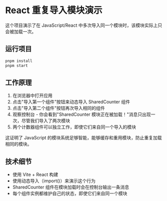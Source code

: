 # React 重复导入模块演示

这个项目演示了在 JavaScript/React 中多次导入同一个模块时，该模块实际上只会被加载一次。

## 运行项目

```bash
pnpm install
pnpm start
```

## 工作原理

1. 在浏览器中打开应用
2. 点击"导入第一个组件"按钮来动态导入 SharedCounter 组件
3. 点击"导入第二个组件"按钮再次导入相同的组件
4. 观察控制台 - 你会看到"SharedCounter 模块正在被加载！"消息只出现一次，尽管我们导入了两次模块
5. 两个计数器组件可以独立工作，即使它们来自同一个导入的模块

这证明了 JavaScript 的模块系统足够智能，能够缓存和重用模块，防止重复加载相同的模块。

## 技术细节

- 使用 Vite + React 构建
- 使用动态导入（import()）来演示这个行为
- SharedCounter 组件在模块加载时会在控制台输出一条消息
- 每个组件实例都维护自己的状态，即使它们来自同一个模块
